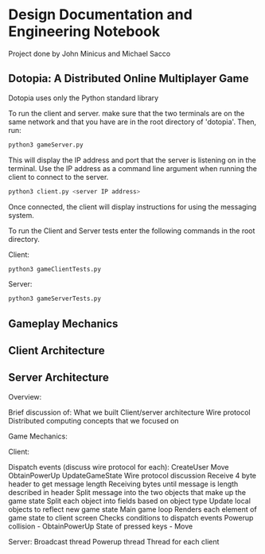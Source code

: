# Design Documentation and Engineering Notebook

Project done by John Minicus and Michael Sacco

## Dotopia: A Distributed Online Multiplayer Game

Dotopia uses only the Python standard library

To run the client and server. make sure that the two terminals are on the same network and that you have are in the root directory of 'dotopia'. Then, run:

```bash
python3 gameServer.py
```

This will display the IP address and port that the server is listening on in the terminal. Use the IP address as a command line argument when running the client to connect to the server.

```bash
python3 client.py <server IP address>
```

Once connected, the client will display instructions for using the messaging system.

To run the Client and Server tests enter the following commands in the root directory.

Client:
```bash
python3 gameClientTests.py
```

Server:
```bash
python3 gameServerTests.py
```

## Gameplay Mechanics

## Client Architecture

## Server Architecture
Overview:

Brief discussion of:
What we built
Client/server architecture
Wire protocol
Distributed computing concepts that we focused on

Game Mechanics:

Client:

Dispatch events (discuss wire protocol for each):
CreateUser
Move
ObtainPowerUp
UpdateGameState
Wire protocol discussion
Receive 4 byte header to get message length
Receiving bytes until message is length described in header
Split message into the two objects that make up the game state
Split each object into fields based on object type
Update local objects to reflect new game state
Main game loop
Renders each element of game state to client screen
Checks conditions to dispatch events
Powerup collision - ObtainPowerUp
State of pressed keys - Move

Server:
Broadcast thread
Powerup thread
Thread for each client
